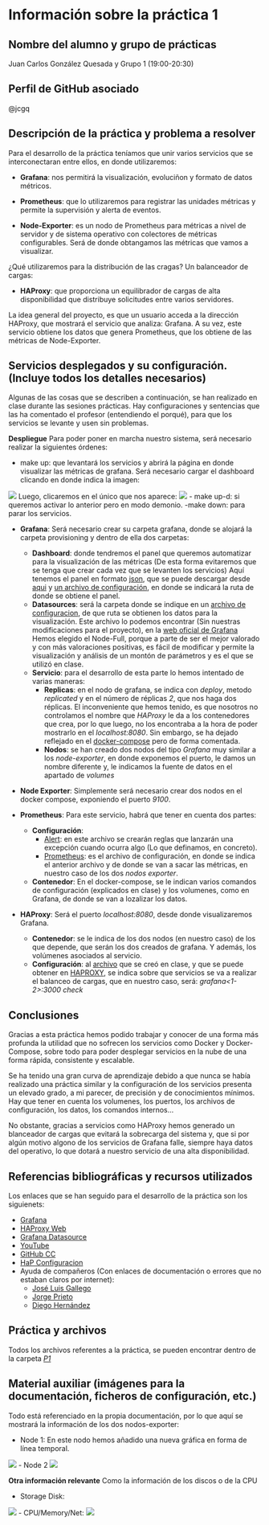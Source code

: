 # Información sobre la práctica 1
## Nombre del alumno y grupo de prácticas
Juan Carlos González Quesada y Grupo 1 (19:00-20:30)

## Perfil de GitHub asociado
@jcgq
## Descripción de la práctica y problema a resolver
Para el desarrollo de la práctica teníamos que unir varios servicios que se interconectaran entre ellos, en donde utilizaremos:

- **Grafana**: nos permitirá la visualización, evoluciñon y formato de datos métricos.

- **Prometheus**: que lo utilizaremos para registrar las unidades métricas y permite la supervisión y alerta de eventos.

- **Node-Exporter**: es un nodo de Prometheus para métricas a nivel de servidor y de sistema operativo con colectores de métricas configurables. Será de donde obtangamos las métricas que vamos a visualizar.

¿Qué utilizaremos para la distribución de las cragas? Un balanceador de cargas:

- **HAProxy**: que proporciona un equilibrador de cargas de alta disponibilidad que distribuye solicitudes entre varios servidores.

La idea general del proyecto, es que un usuario acceda a la dirección HAProxy, que mostrará el servicio que analiza: Grafana. A su vez, este servicio obtiene los datos que genera Prometheus, que los obtiene de las métricas de Node-Exporter.

## Servicios desplegados y su configuración. (Incluye todos los detalles necesarios)
Algunas de las cosas que se describen a continuación, se han realizado en clase durante las sesiones prácticas. Hay configuraciones y sentencias que las ha comentado el profesor (entendiendo el porqué), para que los servicios se levante y usen sin problemas.

**Despliegue**
Para poder poner en marcha nuestro sistema, será necesario realizar la siguientes órdenes:
- make up: que levantará los servicios y abrirá la página en donde visualizar las métricas de grafana. Será necesario cargar el dashboard clicando en donde indica la imagen:
<img src="img/buscardash.png">
Luego, clicaremos en el único que nos aparece:
<img src="img/cargarDash.png">
- make up-d: si queremos activar lo anterior pero en modo demonio.
-make down: para parar los servicios.

- **Grafana**: Será necesario crear su carpeta grafana, donde se alojará la carpeta provisioning y dentro de ella dos carpetas:
    - **Dashboard**: donde tendremos el panel que queremos automatizar para la visualización de las métricas (De esta forma evitaremos que se tenga que crear cada vez que se levanten los servicios) Aquí tenemos el panel en formato [json](https://github.com/jcgq/CC2/blob/main/P1/grafana/provisioning/dashboards/node-exporter-full_rev26.json), que se puede descargar desde [aqui](https://grafana.com/grafana/dashboards/) y [un archivo de configuración](https://github.com/jcgq/CC2/blob/main/P1/grafana/provisioning/dashboards/dashboard.yml), en donde se indicará la ruta de donde se obtiene el panel.
    - **Datasources**: será la carpeta donde se indique en un [archivo de configuracion](https://github.com/jcgq/CC2/blob/main/P1/grafana/provisioning/datasources/datasource.yml), de que ruta se obtienen los datos para la visualización. Este archivo lo podemos encontrar (Sin nuestras modificaciones para el proyecto), en la [web oficial de Grafana](https://grafana.com/docs/grafana/latest/administration/provisioning/#example-data-source-config-file)
    Hemos elegido el Node-Full, porque a parte de ser el mejor valorado y con más valoraciones positivas, es fácil de modificar y permite la visualización y análisis de un montón de parámetros y es el que se utilizó en clase.
    - **Servicio**: para el desarrollo de esta parte lo hemos intentado de varias maneras:
        - **Replicas**: en el nodo de grafana, se indica con *deploy*, metodo *replicated* y en el número de réplicas *2*, que nos haga dos réplicas. El inconveniente que hemos tenido, es que nosotros no controlamos el nombre que *HAProxy* le da a los contenedores que crea, por lo que luego, no los encontraba a la hora de poder mostrarlo en el *localhost:8080*. Sin embargo, se ha dejado reflejado en el [docker-compose](https://github.com/jcgq/CC2/blob/main/P1/docker-compose.yml) pero de forma comentada.
        - **Nodos**: se han creado dos nodos del tipo *Grafana* muy similar a los *node-exporter*, en donde exponemos el puerto, le damos un nombre diferente y, le indicamos la fuente de datos en el apartado de *volumes*

- **Node Exporter**: Simplemente será necesario crear dos nodos en el docker compose, exponiendo el puerto *9100*.

- **Prometheus**: Para este servicio, habrá que tener en cuenta dos partes:
    - **Configuración**:
        - [Alert](https://github.com/jcgq/CC2/blob/main/P1/prometheus/alert.yml): en este archivo se crearán reglas que lanzarán una excepción cuando ocurra algo (Lo que definamos, en concreto).
        - [Prometheus](https://github.com/jcgq/CC2/blob/main/P1/prometheus/prometheus.yml): es el archivo de configuración, en donde se indica el anterior archivo y de donde se van a sacar las métricas, en nuestro caso de los dos *nodos exporter*.
    - **Contenedor**: En el docker-compose, se le indican varios comandos de configuración (explicados en clase) y los volumenes, como en Grafana, de donde se van a lozalizar los datos.

- **HAProxy**: Será el puerto *localhost:8080*, desde donde visualizaremos Grafana.
    - **Contenedor**: se le indica de los dos nodos (en nuestro caso) de los que depende, que serán los dos creados de grafana. Y además, los volúmenes asociados al servicio.
    - **Configuración**: al [archivo](https://github.com/jcgq/CC2/blob/main/P1/haproxy/haproxy.cfg) que se creó en clase, y que se puede obtener en [HAPROXY](https://www.haproxy.com/blog/how-to-run-haproxy-with-docker/), se indica sobre que servicios se va a realizar el balanceo de cargas, que en nuestro caso, será: *grafana<1-2>:3000 check*

## Conclusiones
Gracias a esta práctica hemos podido trabajar y conocer de una forma más profunda la utilidad que no sofrecen los servicios como Docker y Docker-Compose, sobre todo para poder desplegar servicios en la nube de una forma rápida, consistente y escalable.

Se ha tenido una gran curva de aprendizaje debido a que nunca se había realizado una práctica similar y la configuración de los servicios presenta un elevado grado, a mi parecer, de precisión y de conocimientos mínimos. Hay que tener en cuenta los volumenes, los puertos, los archivos de configuración, los datos, los comandos internos...

No obstante, gracias a servicios como HAProxy hemos generado un blanceador de cargas que evitará la sobrecarga del sistema y, que si por algún motivo algono de los servicios de Grafana falle, siempre haya datos del operativo, lo que dotará a nuestro servicio de una alta disponibilidad.

## Referencias bibliográficas y recursos utilizados
Los enlaces que se han seguido para el desarrollo de la práctica son los siguienets:
- [Grafana](https://grafana.com/)
- [HAProxy Web](https://www.haproxy.com/blog/how-to-run-haproxy-with-docker/)
- [Grafana Datasource](https://grafana.com/docs/grafana/latest/datasources/prometheus/)
- [YouTube](https://www.youtube.com/watch?v=ECLIqvayAEs&ab_channel=Thetips4you)
- [GitHub CC](https://github.com/manuparra/cc2122)
- [HaP Configuracion](https://www.haproxy.com/blog/haproxy-configuration-basics-load-balance-your-servers/)
- Ayuda de compañeros (Con enlaces de documentación o errores que no estaban claros por internet):
    - [José Luis Gallego](https://github.com/jlgallego99)
    - [Jorge Prieto](https://github.com/soyjorgeprg)
    - [Diego Hernández](https://github.com/LCinder)
## Práctica y archivos
Todos los archivos referentes a la práctica, se pueden encontrar dentro de la carpeta *[P1](https://github.com/jcgq/CC2/tree/main/P1)*

## Material auxiliar (imágenes para la documentación, ficheros de configuración, etc.)
Todo está referenciado en la propia documentación, por lo que aquí se mostrará la información de los dos nodos-exporter:
- Node 1: En este nodo hemos añadido una nueva gráfica en forma de línea temporal.
<img src="img/dashboard.png">
- Node 2
<img src="img/dashboard2.png">

**Otra información relevante**
Como la información de los discos o de la CPU
- Storage Disk:
<img src="img/storageDisk.png">
- CPU/Memory/Net:
<img src="img/cpu.png">